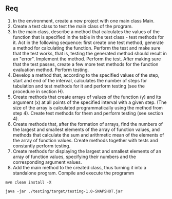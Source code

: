## Req

1. In the environment, create a new project with one main class Main.
2. Create a test class to test the main class of the program.
3. In the main class, describe a method that calculates the values of the function that is specified in the table in the
   test class - test methods for it. Act in the following sequence: first create one test method, generate a method for
   calculating the function. Perform the test and make sure that the test works, that is, testing the generated method
   should result in an "error". Implement the method. Perform the test. After making sure that the test passes, create a
   few more test methods for the function evaluation method. Perform testing.
4. Develop a method that, according to the specified values of the step, start and end of the interval, calculates the
   number of steps for tabulation and test methods for it and perform testing (see the procedure in section H).
5. Create methods that create arrays of values of the function (y) and its argument (x) at all points of the specified
   interval with a given step. (The size of the array is calculated programmatically using the method from step 4).
   Create test methods for them and perform testing (see section 4).
6. Create methods that, after the formation of arrays, find the numbers of the largest and smallest elements of the
   array of function values, and methods that calculate the sum and arithmetic mean of the elements of the array of
   function values. Create methods together with tests and constantly perform testing.
7. Create methods for displaying the largest and smallest elements of an array of function values, specifying their
   numbers and the corresponding argument values.
8. Add the main method to the created class, thus turning it into a standalone program. Compile and execute the
   programm

` mvn clean install -X `

`java -jar ./testing/target/testing-1.0-SNAPSHOT.jar`
